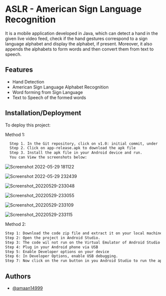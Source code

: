 
# ASLR - American Sign Language Recognition
It is a mobile application developed in Java, which can detect a hand in the given live video feed, check if the hand gestures correspond to a sign language alphabet and display the alphabet, if present. Moreover, it also appends the alphabets to form words and then convert them from text to speech.


## Features

- Hand Detection
- American Sign Language Alphabet Recognition
- Word forming from Sign Language
- Text to Speech of the formed words

## Installation/Deployment

To deploy this project:

Method 1:

```bash
  Step 1. In the Git repository, click on v1.0: initial commit, under  the Realeases tab present on the right hand side of the repository
  Step 2. Click on app-release.apk to download the apk file
  Step 3. Install the apk file in your Android device and run.
  You can View the screenshots below:
```
![Screenshot 2022-05-29 181122](https://user-images.githubusercontent.com/73187712/170884433-8486abb8-0674-4f10-8de9-3f2b2964bac4.png)

![Screenshot 2022-05-29 232439](https://user-images.githubusercontent.com/73187712/170884632-c2ad2aa7-eecb-4d50-9a6a-905064323523.png)

![Screenshot_20220529-233048](https://user-images.githubusercontent.com/73187712/170884932-2473b2a0-0829-4eb0-b475-143741c2b823.jpg)

![Screenshot_20220529-233055](https://user-images.githubusercontent.com/73187712/170884936-973da5e7-1dbb-4703-909c-55c7b65763e8.jpg)

![Screenshot_20220529-233109](https://user-images.githubusercontent.com/73187712/170884943-2c2c5892-c0be-4409-8a61-437443f08194.jpg)

![Screenshot_20220529-233115](https://user-images.githubusercontent.com/73187712/170884981-2702bed2-5159-47a1-8621-c1df8dcdec61.jpg)







Method 2:

```bash
Step 1: Download the code zip file and extract it on your local machine
Step 2: Open the project in Android Studio.
Step 3: The code wil not run on the Virtual Emulator of Android Studio due to GPU access errors
Step 4: Plug in your Android phone via USB
Step 5: Enable Developer options on your device
Step 6: In Developer Options, enable USB debugging.
Step 7: Now click on the run button in you Android Studio to run the application on your phone
```
## Authors

- [@amaan14999](https://github.com/amaan14999)

